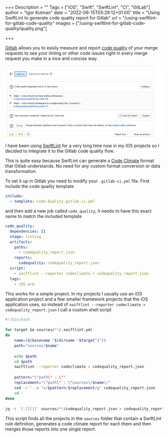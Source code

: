 +++
Description = ""
Tags = ["iOS", "Swift", "SwiftLint", "CI", "GitLab"]
author = "Igor Kulman"
date = "2022-06-15T05:29:12+01:00"
title = "Using SwiftLint to generate code quality report for Gitlab"
url = "/using-swiftlint-for-gitlab-code-quality"
images = ["/using-swiftlint-for-gitlab-code-quality/quality.png"]

+++

[Gitlab](https://about.gitlab.com/) allows you to easily measure and report [code quality](https://docs.gitlab.com/ee/user/project/merge_requests/code_quality.html) of your merge requests to see your linting or other code issues right in every merge request you make in a nice and concise way.

![Gitlab code quality report](quality.png)

I have been using [SwiftLint](https://github.com/realm/SwiftLint) for a very long time now in my iOS projects so I decided to integrate it to the Gitlab code quality flow.

This is quite easy because SwifLint can generate a [Code Climate](https://codeclimate.com/) format that Gitlab understands. No need for any custom format conversion or data transformation.

To set it up in Gitlab you need to modify your `.gitlab-ci.yml` file. First include the code quality template

```yaml
include:
  - template: Code-Quality.gitlab-ci.yml
```

and then add a new job called `code_quality`, it needs to have this exact name to match the included template

```yaml
code_quality:
  dependencies: []
  stage: linting
  artifacts:
    paths:
      - codequality_report.json
    reports:
      codequality: codequality_report.json
  script:
    - swiftlint --reporter codeclimate > codequality_report.json
  tags:
    - iOS-arm
```

This works for a simple project. In my projects I usually use an iOS application project and a few smaller framework projects that the iOS application uses, so instead of `swiftlint --reporter codeclimate > codequality_report.json` I call a custom shell script

<!--more-->

```bash
#!/bin/bash

for target in sources/**/.swiftlint.yml
do
    name=($(basename "$(dirname "$target")"))
    path="sources/$name"

    echo $path
    cd $path
    swiftlint --reporter codeclimate > codequality_report.json

    pattern="\"path\" : \""
    replacement="\"path\" : \"sources\/$name\/"
    sed -i'' -e "s/$pattern/$replacement/g" codequality_report.json
    cd -
done

jq -s '[.[][]]' sources/**/codequality_report.json > codequality_report.json
```

This script finds all the projects in the `sources` folder that contain a SwiftLint rule definition, generates a code climate report for each them and then merges those reports into one single report.